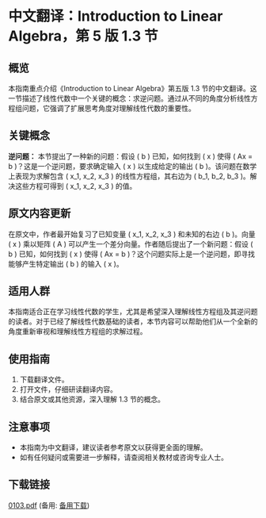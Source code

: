 # 中文翻译：Introduction to Linear Algebra，第 5 版 1.3 节

## 概览

本指南重点介绍《Introduction to Linear Algebra》第五版 1.3 节的中文翻译。这一节描述了线性代数中一个关键的概念：求逆问题。通过从不同的角度分析线性方程组问题，它强调了扩展思考角度对理解线性代数的重要性。

## 关键概念

**逆问题：**
本节提出了一种新的问题：假设 \( b \) 已知，如何找到 \( x \) 使得 \( Ax = b \)？这是一个逆问题，要求确定输入 \( x \) 以生成给定的输出 \( b \)。该问题在数学上表现为求解包含 \( x_1, x_2, x_3 \) 的线性方程组，其右边为 \( b_1, b_2, b_3 \)。解决这些方程可得到 \( x_1, x_2, x_3 \) 的值。

## 原文内容更新

在原文中，作者最开始复习了已知变量 \( x_1, x_2, x_3 \) 和未知的右边 \( b \)。向量 \( x \) 乘以矩阵 \( A \) 可以产生一个差分向量。作者随后提出了一个新问题：假设 \( b \) 已知，如何找到 \( x \) 使得 \( Ax = b \)？这个问题实际上是一个逆问题，即寻找能够产生特定输出 \( b \) 的输入 \( x \)。

## 适用人群

本指南适合正在学习线性代数的学生，尤其是希望深入理解线性方程组及其逆问题的读者。对于已经了解线性代数基础的读者，本节内容可以帮助他们从一个全新的角度重新审视和理解线性方程组的求解过程。

## 使用指南

1. 下载翻译文件。
2. 打开文件，仔细研读翻译内容。
3. 结合原文或其他资源，深入理解 1.3 节的概念。

## 注意事项

* 本指南为中文翻译，建议读者参考原文以获得更全面的理解。
* 如有任何疑问或需要进一步解释，请查阅相关教材或咨询专业人士。

## 下载链接
[0103.pdf](https://pan.quark.cn/s/628d3c047d6a) (备用: [备用下载](https://pan.baidu.com/s/1ZLgpYHIHwwFkLjysCTv1jA?pwd=1234))
